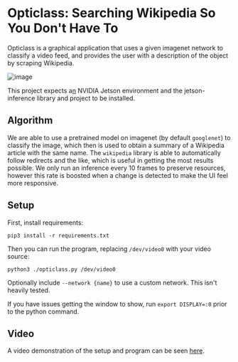 # Opticlass: Searching Wikipedia So You Don't Have To

Opticlass is a graphical application that uses a given imagenet network to classify a video feed, and provides the user with a description of the object by scraping Wikipedia.

![image](https://user-images.githubusercontent.com/42524580/178066833-c09ada50-c98b-49ef-b0f9-4c38f0ba4097.png)


This project expects a[n](https://linustechtips.com/topic/22552-is-it-a-nvidia-insert-noun-or-an-nvidia-insert-noun/) NVIDIA Jetson environment and the jetson-inference library and project to be installed.

## Algorithm

We are able to use a pretrained model on imagenet (by default `googlenet`) to classify the image, which then is used to obtain a summary of a Wikipedia article with the same name. The `wikipedia` library is able to automatically follow redirects and the like, which is useful in getting the most results possible. We only run an inference every 10 frames to preserve resources, however this rate is boosted when a change is detected to make the UI feel more responsive.

## Setup
First, install requirements:

`pip3 install -r requirements.txt`

Then you can run the program, replacing `/dev/video0` with your video source:

`python3 ./opticlass.py /dev/video0`

Optionally include `--network {name}` to use a custom network. This isn't heavily tested.

If you have issues getting the window to show, run `export DISPLAY=:0` prior to the python command.

## Video

A video demonstration of the setup and program can be seen [here](https://youtu.be/j2smVsMT-vo).

